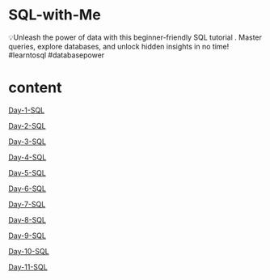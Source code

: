 # SQL-with-Me
💡Unleash the power of data with this beginner-friendly SQL tutorial . Master queries, explore databases, and unlock hidden insights in no time!  #learntosql #databasepower


# content

<a href="Day-1-SQL"/>Day-1-SQL

<a href="Day-2-SQL"/>Day-2-SQL

<a href="Day-3-SQL"/>Day-3-SQL

<a href="Day-4-SQL"/>Day-4-SQL

<a href="Day-5-SQL"/>Day-5-SQL

<a href="Day-6-SQL"/>Day-6-SQL

<a href="Day-7-SQL"/>Day-7-SQL

<a href="Day-8-SQL"/>Day-8-SQL

<a href="Day-9-SQL"/>Day-9-SQL

<a href="Day-10-SQL"/>Day-10-SQL

<a href="Day-11-SQL"/>Day-11-SQL
